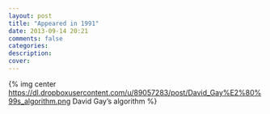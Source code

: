 ```yaml
---
layout: post
title: "Appeared in 1991"
date: 2013-09-14 20:21
comments: false
categories: 
description: 
cover: 
---
```

{% img center https://dl.dropboxusercontent.com/u/89057283/post/David_Gay%E2%80%99s_algorithm.png  David Gay’s algorithm  %}
